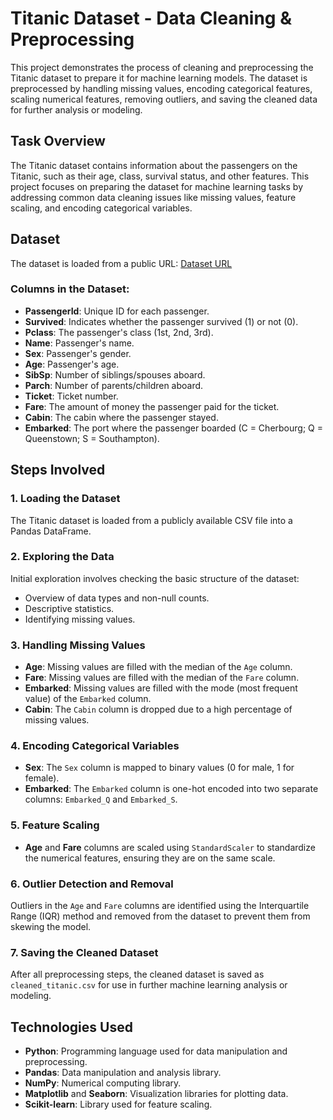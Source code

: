 
# Titanic Dataset - Data Cleaning & Preprocessing

This project demonstrates the process of cleaning and preprocessing the Titanic dataset to prepare it for machine learning models. The dataset is preprocessed by handling missing values, encoding categorical features, scaling numerical features, removing outliers, and saving the cleaned data for further analysis or modeling.

## Task Overview

The Titanic dataset contains information about the passengers on the Titanic, such as their age, class, survival status, and other features. This project focuses on preparing the dataset for machine learning tasks by addressing common data cleaning issues like missing values, feature scaling, and encoding categorical variables.

## Dataset

The dataset is loaded from a public URL:
[Dataset URL](https://raw.githubusercontent.com/datasciencedojo/datasets/master/titanic.csv)

### Columns in the Dataset:

- **PassengerId**: Unique ID for each passenger.
- **Survived**: Indicates whether the passenger survived (1) or not (0).
- **Pclass**: The passenger's class (1st, 2nd, 3rd).
- **Name**: Passenger's name.
- **Sex**: Passenger's gender.
- **Age**: Passenger's age.
- **SibSp**: Number of siblings/spouses aboard.
- **Parch**: Number of parents/children aboard.
- **Ticket**: Ticket number.
- **Fare**: The amount of money the passenger paid for the ticket.
- **Cabin**: The cabin where the passenger stayed.
- **Embarked**: The port where the passenger boarded (C = Cherbourg; Q = Queenstown; S = Southampton).

## Steps Involved

### 1. **Loading the Dataset**

The Titanic dataset is loaded from a publicly available CSV file into a Pandas DataFrame.

### 2. **Exploring the Data**

Initial exploration involves checking the basic structure of the dataset:

- Overview of data types and non-null counts.
- Descriptive statistics.
- Identifying missing values.

### 3. **Handling Missing Values**

- **Age**: Missing values are filled with the median of the `Age` column.
- **Fare**: Missing values are filled with the median of the `Fare` column.
- **Embarked**: Missing values are filled with the mode (most frequent value) of the `Embarked` column.
- **Cabin**: The `Cabin` column is dropped due to a high percentage of missing values.

### 4. **Encoding Categorical Variables**

- **Sex**: The `Sex` column is mapped to binary values (0 for male, 1 for female).
- **Embarked**: The `Embarked` column is one-hot encoded into two separate columns: `Embarked_Q` and `Embarked_S`.

### 5. **Feature Scaling**

- **Age** and **Fare** columns are scaled using `StandardScaler` to standardize the numerical features, ensuring they are on the same scale.

### 6. **Outlier Detection and Removal**

Outliers in the `Age` and `Fare` columns are identified using the Interquartile Range (IQR) method and removed from the dataset to prevent them from skewing the model.

### 7. **Saving the Cleaned Dataset**

After all preprocessing steps, the cleaned dataset is saved as `cleaned_titanic.csv` for use in further machine learning analysis or modeling.

## Technologies Used

- **Python**: Programming language used for data manipulation and preprocessing.
- **Pandas**: Data manipulation and analysis library.
- **NumPy**: Numerical computing library.
- **Matplotlib** and **Seaborn**: Visualization libraries for plotting data.
- **Scikit-learn**: Library used for feature scaling.

